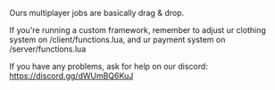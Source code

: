 Ours multiplayer jobs are basically drag & drop.

If you're running a custom framework, remember to adjust ur clothing system on /client/functions.lua, and ur payment system on /server/functions.lua

If you have any problems, ask for help on our discord:
https://discord.gg/dWUmBQ6KuJ